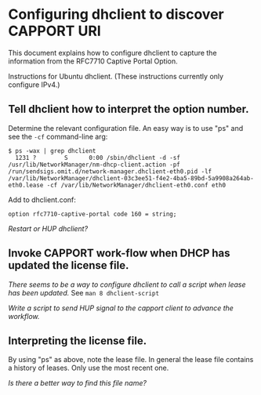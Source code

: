 # Configuring dhclient to discover CAPPORT URI

This document explains how to configure dhclient to capture the
information from the RFC7710 Captive Portal Option.

Instructions for Ubuntu dhclient.
(These instructions currently only configure IPv4.)

## Tell dhclient how to interpret the option number.

Determine the relevant configuration file. An easy way is to use "ps"
and see the ```-cf``` command-line arg:
```
$ ps -wax | grep dhclient
  1231 ?        S      0:00 /sbin/dhclient -d -sf /usr/lib/NetworkManager/nm-dhcp-client.action -pf /run/sendsigs.omit.d/network-manager.dhclient-eth0.pid -lf /var/lib/NetworkManager/dhclient-03c3ee51-f4e2-4ba5-89bd-5a9908a264ab-eth0.lease -cf /var/lib/NetworkManager/dhclient-eth0.conf eth0
```

Add to dhclient.conf:
```
option rfc7710-captive-portal code 160 = string;
```

*Restart or HUP dhclient?*

## Invoke CAPPORT work-flow when DHCP has updated the license file.

*There seems to be a way to configure dhclient to call a script when
lease has been updated.*
See ```man 8 dhclient-script```

*Write a script to send HUP signal to the capport client to advance
the workflow.*

## Interpreting the license file.

By using "ps" as above, note the lease file.
In general the lease file contains a history of leases. Only use the
most recent one.

*Is there a better way to find this file name?*

